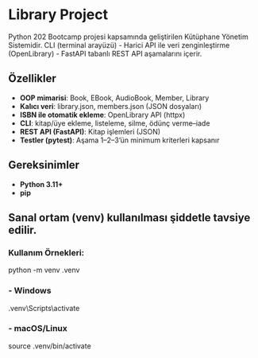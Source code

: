 # Library Project
Python 202 Bootcamp projesi kapsamında geliştirilen Kütüphane Yönetim Sistemidir.
CLI (terminal arayüzü) - Harici API ile veri zenginleştirme (OpenLibrary) - FastAPI tabanlı REST API aşamalarını içerir.

## Özellikler
- **OOP mimarisi**: Book, EBook, AudioBook, Member, Library
- **Kalıcı veri**: library.json, members.json (JSON dosyaları)
- **ISBN ile otomatik ekleme**: OpenLibrary API (httpx)
- **CLI**: kitap/üye ekleme, listeleme, silme, ödünç verme–iade
- **REST API (FastAPI)**: Kitap işlemleri (JSON)
- **Testler (pytest)**: Aşama 1–2–3’ün minimum kriterleri kapsanır

## Gereksinimler

- **Python 3.11+**
- **pip**

## Sanal ortam (venv) kullanılması şiddetle tavsiye edilir.
### **Kullanım Örnekleri:**
python -m venv .venv
### - Windows
.venv\Scripts\activate
### - macOS/Linux
source .venv/bin/activate

